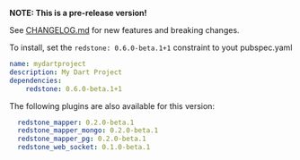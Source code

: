**NOTE: This is a pre-release version!**

See [CHANGELOG.md](CHANGELOG.md) for new features and breaking changes.

To install, set the `redstone: 0.6.0-beta.1+1` constraint to yout pubspec.yaml

```yaml
name: mydartproject
description: My Dart Project
dependencies:
    redstone: 0.6.0-beta.1+1
```
The following plugins are also available for this version:

```yaml
  redstone_mapper: 0.2.0-beta.1
  redstone_mapper_mongo: 0.2.0-beta.1
  redstone_mapper_pg: 0.2.0-beta.1
  redstone_web_socket: 0.1.0-beta.1
```

